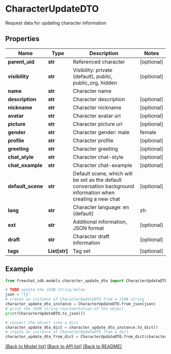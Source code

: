 # CharacterUpdateDTO

Request data for updating character information

## Properties

Name | Type | Description | Notes
------------ | ------------- | ------------- | -------------
**parent_uid** | **str** | Referenced character | [optional] 
**visibility** | **str** | Visibility: private (default), public, public_org, hidden | [optional] 
**name** | **str** | Character name | 
**description** | **str** | Character description | [optional] 
**nickname** | **str** | Character nickname | [optional] 
**avatar** | **str** | Character avatar url | [optional] 
**picture** | **str** | Character picture url | [optional] 
**gender** | **str** | Character gender: male | female | other | [optional] 
**profile** | **str** | Character profile | [optional] 
**greeting** | **str** | Character greeting | [optional] 
**chat_style** | **str** | Character chat-style | [optional] 
**chat_example** | **str** | Character chat-example | [optional] 
**default_scene** | **str** | Default scene, which will be set as the default conversation background information when creating a new chat | [optional] 
**lang** | **str** | Character language: en (default) | zh | ... | [optional] 
**ext** | **str** | Additional information, JSON format | [optional] 
**draft** | **str** | Character draft information | [optional] 
**tags** | **List[str]** | Tag set | [optional] 

## Example

```python
from freechat_sdk.models.character_update_dto import CharacterUpdateDTO

# TODO update the JSON string below
json = "{}"
# create an instance of CharacterUpdateDTO from a JSON string
character_update_dto_instance = CharacterUpdateDTO.from_json(json)
# print the JSON string representation of the object
print(CharacterUpdateDTO.to_json())

# convert the object into a dict
character_update_dto_dict = character_update_dto_instance.to_dict()
# create an instance of CharacterUpdateDTO from a dict
character_update_dto_from_dict = CharacterUpdateDTO.from_dict(character_update_dto_dict)
```
[[Back to Model list]](../README.md#documentation-for-models) [[Back to API list]](../README.md#documentation-for-api-endpoints) [[Back to README]](../README.md)


